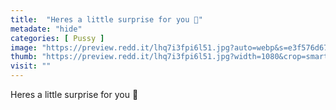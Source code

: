 ```yaml
---
title:  "Heres a little surprise for you 🤩"
metadate: "hide"
categories: [ Pussy ]
image: "https://preview.redd.it/lhq7i3fpi6l51.jpg?auto=webp&s=e3f576d6790adc875aaad3ff6f4762a5b4dabbe5"
thumb: "https://preview.redd.it/lhq7i3fpi6l51.jpg?width=1080&crop=smart&auto=webp&s=46ef8c99a6d803f50f648efe62cb7aecb4f14f7b"
visit: ""
---
```

Heres a little surprise for you 🤩
